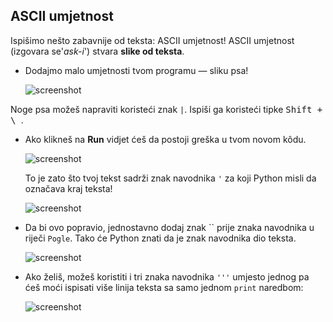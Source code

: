 ## ASCII umjetnost

Ispišimo nešto zabavnije od teksta: ASCII umjetnost! ASCII umjetnost (izgovara se'*ask-i*') stvara **slike od teksta**.

+ Dodajmo malo umjetnosti tvom programu — sliku psa!
    
    ![screenshot](images/me-dog.png)

Noge psa možeš napraviti koristeći znak `|`. Ispiši ga koristeći tipke <kbd>Shift + \ </kbd>.

+ Ako klikneš na **Run** vidjet ćeš da postoji greška u tvom novom kôdu.
    
    ![screenshot](images/me-dog-bug.png)
    
    To je zato što tvoj tekst sadrži znak navodnika `'` za koji Python misli da označava kraj teksta!
    
    ![screenshot](images/me-dog-quote.png)

+ Da bi ovo popravio, jednostavno dodaj znak `` prije znaka navodnika u riječi `Pogle`. Tako će Python znati da je znak navodnika dio teksta.
    
    ![screenshot](images/me-dog-bug-fix.png)

+ Ako želiš, možeš koristiti i tri znaka navodnika `'''` umjesto jednog pa ćeš moći ispisati više linija teksta sa samo jednom `print` naredbom:
    
    ![screenshot](images/me-dog-triple-quote.png)